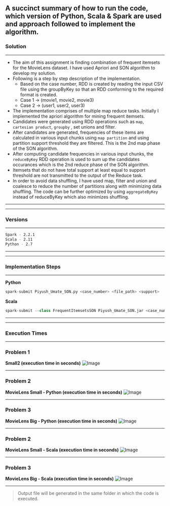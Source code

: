 
A succinct summary of how to run the code, which version of Python, Scala & Spark are used and approach followed to implement the algorithm.
---
### 
### Solution
---

- The aim of this assignment is finding combination of frequent itemsets for the MovieLens dataset. I have used Apriori and SON algorithm to develop my solution. 
- Following is a step by step description of the implementation.
  - Based on the case number, RDD is created by reading the input CSV file using the groupByKey so that an RDD conforming to the required format is created.
  - Case 1 -> (movie1, movie2, movie3)
  - Case 2 -> (user1, user2, user3)
- The implementation comprises of multiple map reduce tasks. Initially I implemented the apriori algorithm for mining frequent itemsets.
- Candidates were generated using RDD operations such as `map`, `cartesian product`, `groupby` , set unions and filter.
- After candidates are generated, frequencies of these items are calculated in various input chunks using `map partition` and using partition support threshold they are filtered. This is the 2nd map phase of the SON algorithm.
- After computing candidate frequencies in various input chunks, the `reduceByKey` RDD operation is used to sum up the candidates occurances which is the 2nd reduce phase of the SON algorithm.
-  Itemsets that do not have total support at least equal to support threshold are not transmitted to the output of the Reduce task.
- In order to avoid data shuffling, I have used map, filter and union and coalesce to reduce the number of partitions along with minimizing data shuffling. The code can be further optimized by using `aggregateByKey` instead of reduceByKey which also minimizes shuffling.
---
---

### Versions
---
```bash
Spark - 2.2.1
Scala - 2.11
Python - 2.7
```
---
---


### Implementation Steps
---

**Python**

```python
spark-submit Piyush_Umate_SON.py <case_number> <file_path> <support>
```

**Scala**
```python
spark-submit --class FrequentItemsetsSON Piyush_Umate_SON.jar <case_number> <file_path> <support>
```

---
---


### Execution Times
---

### Problem 1
**Small2 (execution time in seconds)**
![Image](/Users/piyushumate/Documents/medley/resources/HkqxlYjx7_H1k6uLnxX.png)

---
### Problem 2
**MovieLens Small - Python (**execution time in seconds**)**
![Image](/Users/piyushumate/Documents/medley/resources/HkqxlYjx7_BJqNeholm.png)

---

### Problem 3
**MovieLens Big - Python (**execution time in seconds**)**
![Image](/Users/piyushumate/Documents/medley/resources/HkqxlYjx7_SJQVE3jlX.png)

---

### Problem 2
**MovieLens Small - Scala (**execution time in seconds**)**
![Image](/Users/piyushumate/Documents/medley/resources/HkqxlYjx7_rkQeaH2gQ.png)


---

### Problem 3
**MovieLens Big - Scala (**execution time in seconds**)**
![Image](/Users/piyushumate/Documents/medley/resources/HkqxlYjx7_SyGdN8hgm.png)

---


> Output file will be generated in the same folder in which the code is executed.



 






